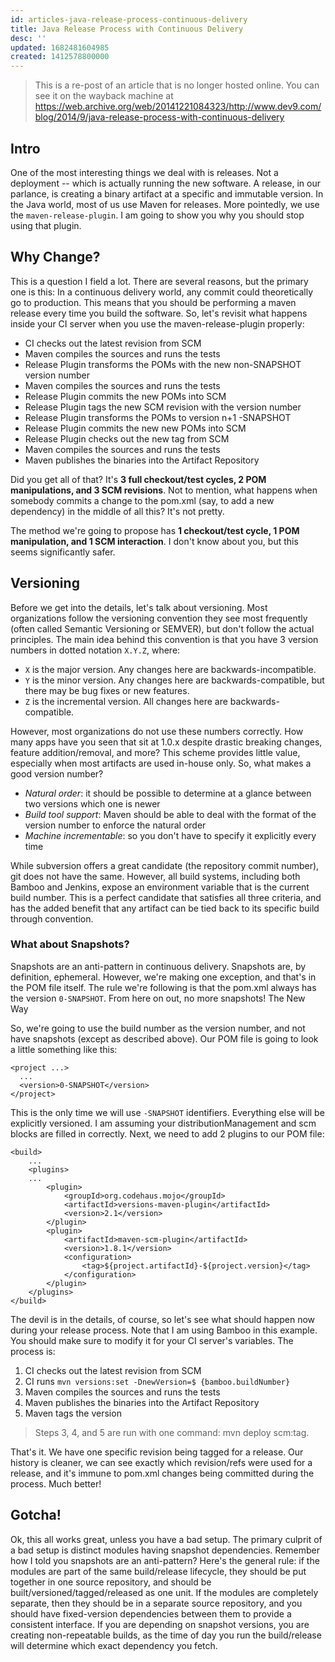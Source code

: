 ```yaml
---
id: articles-java-release-process-continuous-delivery
title: Java Release Process with Continuous Delivery
desc: ''
updated: 1682481604985
created: 1412578800000
---
```


> This is a re-post of an article that is no longer hosted online. You can see it on the wayback machine at https://web.archive.org/web/20141221084323/http://www.dev9.com/blog/2014/9/java-release-process-with-continuous-delivery

## Intro

One of the most interesting things we deal with is releases. Not a deployment -- which is actually running the new software. A release, in our parlance, is creating a binary artifact at a specific and immutable version. In the Java world, most of us use Maven for releases. More pointedly, we use the `maven-release-plugin`. I am going to show you why you should stop using that plugin.

## Why Change?

This is a question I field a lot. There are several reasons, but the primary one is this: In a continuous delivery world, any commit could theoretically go to production. This means that you should be performing a maven release every time you build the software. So, let's revisit what happens inside your CI server when you use the maven-release-plugin properly:

- CI checks out the latest revision from SCM
- Maven compiles the sources and runs the tests
- Release Plugin transforms the POMs with the new non-SNAPSHOT version number
- Maven compiles the sources and runs the tests
- Release Plugin commits the new POMs into SCM
- Release Plugin tags the new SCM revision with the version number
- Release Plugin transforms the POMs to version n+1 -SNAPSHOT
- Release Plugin commits the new new POMs into SCM
- Release Plugin checks out the new tag from SCM
- Maven compiles the sources and runs the tests
- Maven publishes the binaries into the Artifact Repository

Did you get all of that? It's **3 full checkout/test cycles, 2 POM manipulations, and 3 SCM revisions**. Not to mention, what happens when somebody commits a change to the pom.xml (say, to add a new dependency) in the middle of all this? It's not pretty.

The method we're going to propose has **1 checkout/test cycle, 1 POM manipulation, and 1 SCM interaction**. I don't know about you, but this seems significantly safer.

## Versioning

Before we get into the details, let's talk about versioning. Most organizations follow the versioning convention they see most frequently (often called Semantic Versioning or SEMVER), but don't follow the actual principles. The main idea behind this convention is that you have 3 version numbers in dotted notation `X.Y.Z`, where:

- `X` is the major version. Any changes here are backwards-incompatible.
- `Y` is the minor version. Any changes here are backwards-compatible, but there may be bug fixes or new features.
- `Z` is the incremental version. All changes here are backwards-compatible.

However, most organizations do not use these numbers correctly. How many apps have you seen that sit at 1.0.x despite drastic breaking changes, feature addition/removal, and more? This scheme provides little value, especially when most artifacts are used in-house only. So, what makes a good version number?

- *Natural order*: it should be possible to determine at a glance between two versions which one is newer
- *Build tool support*: Maven should be able to deal with the format of the version number to enforce the natural order
- *Machine incrementable*: so you don't have to specify it explicitly every time

While subversion offers a great candidate (the repository commit number), git does not have the same. However, all build systems, including both Bamboo and Jenkins, expose an environment variable that is the current build number. This is a perfect candidate that satisfies all three criteria, and has the added benefit that any artifact can be tied back to its specific build through convention.

### What about Snapshots?

Snapshots are an anti-pattern in continuous delivery. Snapshots are, by definition, ephemeral. However, we're making one exception, and that's in the POM file itself. The rule we're following is that the pom.xml always has the version `0-SNAPSHOT`. From here on out, no more snapshots!
The New Way

So, we're going to use the build number as the version number, and not have snapshots (except as described above). Our POM file is going to look a little something like this:

```
<project ...>
  ...
  <version>0-SNAPSHOT</version>
</project>
```

This is the only time we will use `-SNAPSHOT` identifiers. Everything else will be explicitly versioned. I am assuming your distributionManagement and scm blocks are filled in correctly. Next, we need to add 2 plugins to our POM file:

```
<build>
    ...
    <plugins>
    ...
        <plugin>
            <groupId>org.codehaus.mojo</groupId>
            <artifactId>versions-maven-plugin</artifactId>
            <version>2.1</version>
        </plugin>
        <plugin>
            <artifactId>maven-scm-plugin</artifactId>
            <version>1.8.1</version>
            <configuration>
                <tag>${project.artifactId}-${project.version}</tag>
            </configuration>
        </plugin>
    </plugins>
</build>
```

The devil is in the details, of course, so let's see what should happen now during your release process. Note that I am using Bamboo in this example. You should make sure to modify it for your CI server's variables. The process is:

1. CI checks out the latest revision from SCM
1. CI runs `mvn versions:set -DnewVersion=$ {bamboo.buildNumber}`
1. Maven compiles the sources and runs the tests
1. Maven publishes the binaries into the Artifact Repository
1. Maven tags the version

> Steps 3, 4, and 5 are run with one command: mvn deploy scm:tag.

That's it. We have one specific revision being tagged for a release. Our history is cleaner, we can see exactly which revision/refs were used for a release, and it's immune to pom.xml changes being committed during the process. Much better!

## Gotcha!

Ok, this all works great, unless you have a bad setup. The primary culprit of a bad setup is distinct modules having snapshot dependencies. Remember how I told you snapshots are an anti-pattern? Here's the general rule: if the modules are part of the same build/release lifecycle, they should be put together in one source repository, and should be built/versioned/tagged/released as one unit. If the modules are completely separate, then they should be in a separate source repository, and you should have fixed-version dependencies between them to provide a consistent interface. If you are depending on snapshot versions, you are creating non-repeatable builds, as the time of day you run the build/release will determine which exact dependency you fetch. 